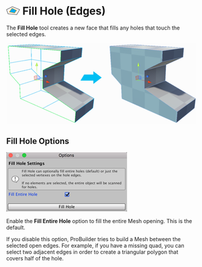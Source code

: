 # ![Fill Hole icon](images/icons/FillHole.png) Fill Hole (Edges)

The __Fill Hole__ tool creates a new face that fills any holes that touch the selected edges.

![Create new face from open edges](images/FillHole_Example.png)



## Fill Hole Options

![Fill Hole options](images/FillHole_props.png)

Enable the __Fill Entire Hole__ option to fill the entire Mesh opening. This is the default.

If you disable this option, ProBuilder tries to build a Mesh between the selected open edges. For example, if you have a missing quad, you can select two adjacent edges in order to create a triangular polygon that covers half of the hole.